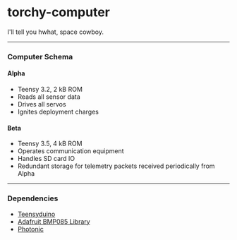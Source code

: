 # torchy-computer

I'll tell you hwhat, space cowboy.

---

### Computer Schema

#### Alpha

* Teensy 3.2, 2 kB ROM
* Reads all sensor data
* Drives all servos
* Ignites deployment charges

#### Beta

* Teensy 3.5, 4 kB ROM
* Operates communication equipment
* Handles SD card IO
* Redundant storage for telemetry packets received periodically from Alpha

---

### Dependencies

* [Teensyduino](https://www.pjrc.com/teensy/teensyduino.html)
* [Adafruit BMP085 Library](https://github.com/adafruit/Adafruit-BMP085-Library)
* [Photonic](https://github.com/longhorn-rocketry/photonic)
